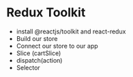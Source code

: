 # Redux Toolkit
- install @reactjs/toolkit and react-redux
- Build our store
- Connect our store to our app
- Slice (cartSlice)
- dispatch(action)
- Selector